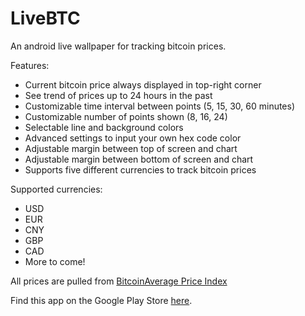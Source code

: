 LiveBTC
=======
An android live wallpaper for tracking bitcoin prices.

Features:
- Current bitcoin price always displayed in top-right corner
- See trend of prices up to 24 hours in the past
- Customizable time interval between points (5, 15, 30, 60 minutes)
- Customizable number of points shown (8, 16, 24)
- Selectable line and background colors
- Advanced settings to input your own hex code color
- Adjustable margin between top of screen and chart
- Adjustable margin between bottom of screen and chart
- Supports five different currencies to track bitcoin prices

Supported currencies:
- USD
- EUR
- CNY
- GBP
- CAD
- More to come!

All prices are pulled from [BitcoinAverage Price Index](https://bitcoinaverage.com/)

Find this app on the Google Play Store [here](https://play.google.com/store/apps/details?id=me.nickpierson.livebtc).